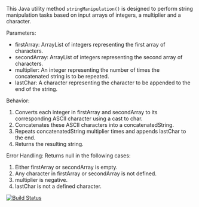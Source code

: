This Java utility method `stringManipulation()` is designed to perform string manipulation tasks based on input arrays of integers, a multiplier and a character.

Parameters:
- firstArray: ArrayList of integers representing the first array of characters.
- secondArray: ArrayList of integers representing the second array of characters.
- multiplier: An integer representing the number of times the concatenated string is to be repeated.
- lastChar: A character representing the character to be appended to the end of the string.

Behavior:
1) Converts each integer in firstArray and secondArray to its corresponding ASCII character using a cast to char.
2) Concatenates these ASCII characters into a concatenatedString.
3) Repeats concatenatedString multiplier times and appends lastChar to the end.
4) Returns the resulting string.

Error Handling:
   Returns null in the following cases:
   1) Either firstArray or secondArray is empty.
   2) Any character in firstArray or secondArray is not defined.
   3) multiplier is negative.
   4) lastChar is not a defined character.

[![Build Status](https://app.travis-ci.com/bilgehantekin/myBil481App.svg?token=vKUFqQJccpqGUXCqYhpP&branch=master)](https://app.travis-ci.com/bilgehantekin/myBil481App)

